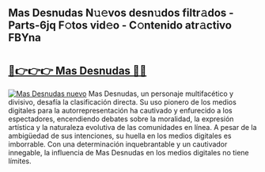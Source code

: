 ## Mas Desnudas N𝚞𝚎vos desn𝚞dos filtr𝚊dos - Parts-6jq F𝚘tos vid𝚎o - C𝚘ntenido atr𝚊ctivo FBYna

# <h2><a href="http://mb0igud.tromn.icu/?c=Mas+Desnudas">🔗👉👉👉 Mas Desnudas 🔗🔗</a></h2>

[![Mas Desnudas nuevo](https://i.imgur.com/pEAQMta.gif)](http://mb0igud.tromn.icu/?c=Mas+Desnudas)
Mas Desnudas, un personaje multifacético y divisivo, desafía la clasificación directa. Su uso pionero de los medios digitales para la autorrepresentación ha cautivado y enfurecido a los espectadores, encendiendo debates sobre la moralidad, la expresión artística y la naturaleza evolutiva de las comunidades en línea. A pesar de la ambigüedad de sus intenciones, su huella en los medios digitales es imborrable. Con una determinación inquebrantable y un cautivador innegable, la influencia de Mas Desnudas en los medios digitales no tiene límites.
